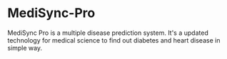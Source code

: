 # MediSync-Pro
MediSync Pro is a multiple disease prediction system. It's a updated technology for medical science to find out diabetes and heart disease in simple way.
